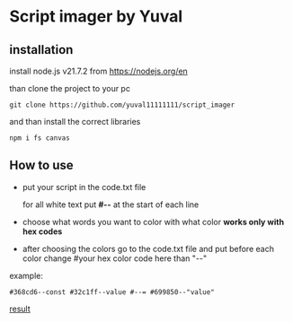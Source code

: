 # Script imager by Yuval
## installation
install node.js v21.7.2 from https://nodejs.org/en

than clone the project to your pc 
```
git clone https://github.com/yuval11111111/script_imager
```
and than install the correct libraries
```
npm i fs canvas
```
## How to use
+ put your script in the code.txt file

    for all white text put **#--** at the start of each line
+ choose what words you want to color with what color **works only with hex codes**
+ after choosing the colors go to the code.txt file and put before each color change #your hex color code here than "--"

example:
```
#368cd6--const #32c1ff--value #--= #699850--"value"
```
[result](https://imgur.com/OBEKM6S)